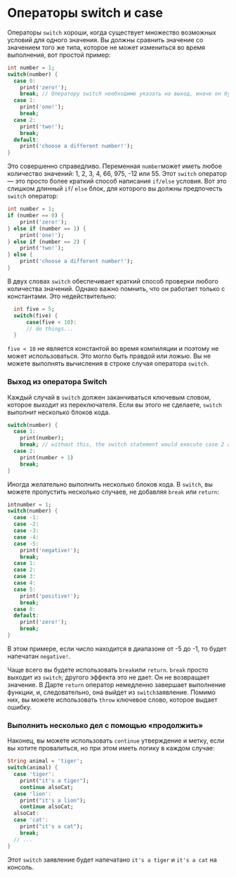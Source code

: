 #  Операторы  switch и case
Операторы `switch` хороши, когда существует множество возможных условий для одного значения. Вы должны сравнить значение со значением того же типа, которое не может измениться во время выполнения, вот простой пример:
```dart
int number = 1;
switch(number) {
  case 0:
    print('zero!');
    break; // Оператору switch необходимо указать на выход, иначе он будет выполнять каждый раз.
  case 1:
    print('one!');
    break;
  case 2:
    print('two!');
    break;
  default:
    print('choose a different number!');
}
```
Это совершенно справедливо. Переменная `number`может иметь любое количество значений: 1, 2, 3, 4, 66, 975, -12 или 55. Этот `switch` оператор — это просто более краткий способ написания `if/else` условия. Вот это слишком длинный `if`/ `else` блок, для которого вы должны предпочесть `switch` оператор:

```dart
int number = 1;
if (number == 0) {
    print('zero!');
} else if (number == 1) {
    print('one!');
} else if (number == 2) {
    print('two!');
} else {
    print('choose a different number!');
}
```

В двух словах `switch` обеспечивает краткий способ проверки любого количества значений. Однако важно помнить, что он работает только с константами. Это недействительно:

```dart
  int five = 5;
  switch(five) {
      case(five < 10):
      // do things...
  }
```

`five < 10` не является константой во время компиляции и поэтому не может использоваться. Это могло быть правдой или ложью. Вы не можете выполнять вычисления в строке случая оператора `switch`.

### Выход из оператора Switch

Каждый случай в `switch` должен заканчиваться ключевым словом, которое выходит из переключателя. Если вы этого не сделаете, `switch` выполнит несколько блоков кода.

```dart
switch(number) {
  case 1:
    print(number);
    break; // without this, the switch statement would execute case 2 also!
  case 2:
    print(number + 1)
    break;
}
```

Иногда желательно выполнить несколько блоков кода. В `switch`, вы можете пропустить несколько случаев, не добавляя `break` или `return`:

```dart
intnumber = 1;
switch(number) {
  case -1:
  case -2:
  case -3:
  case -4:
  case -5:
    print('negative!');
    break;
  case 1:
  case 2:
  case 3:
  case 4:
  case 5:
    print('positive!');
    break;
  case 0:
  default:
    print('zero!');
    break;
}
```

В этом примере, если число находится в диапазоне от -5 до -1, то будет напечатан `negative!`.

Чаще всего вы будете использовать `break`или `return`. `break` просто выходит из `switch`; другого эффекта это не дает. Он не возвращает значение. В Дарте `return` оператор немедленно завершает выполнение функции, и, следовательно, она выйдет из `switch`заявление. Помимо них, вы можете использовать `throw` ключевое слово, которое выдает ошибку.

### Выполнить несколько дел с помощью «продолжить»

Наконец, вы можете использовать `continue` утверждение и метку, если вы хотите провалиться, но при этом иметь логику в каждом случае:

```dart
String animal = 'tiger';
switch(animal) {
  case 'tiger':
    print("it's a tiger");
    continue alsoCat;
  case 'lion':
    print("it's a lion");
    continue alsoCat;
  alsoCat:
  case 'cat':
    print("it's a cat");
    break;
  // ...
}
```

Этот `switch` заявление будет напечатано `it's a tiger` и `it's a cat` на консоль.